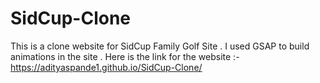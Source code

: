 # SidCup-Clone

This is a clone website for SidCup Family Golf  Site .
I used GSAP to build animations in the site .
Here is the link for the website
:-https://adityaspande1.github.io/SidCup-Clone/
